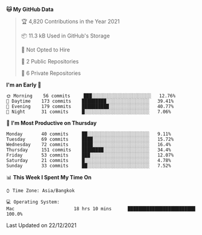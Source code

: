 <!--START_SECTION:waka-->
**🐱 My GitHub Data** 

> 🏆 4,820 Contributions in the Year 2021
 > 
> 📦 11.3 kB Used in GitHub's Storage 
 > 
> 🚫 Not Opted to Hire
 > 
> 📜 2 Public Repositories 
 > 
> 🔑 6 Private Repositories  
 > 
**I'm an Early 🐤** 

```text
🌞 Morning    56 commits     ███░░░░░░░░░░░░░░░░░░░░░░   12.76% 
🌆 Daytime    173 commits    █████████░░░░░░░░░░░░░░░░   39.41% 
🌃 Evening    179 commits    ██████████░░░░░░░░░░░░░░░   40.77% 
🌙 Night      31 commits     █░░░░░░░░░░░░░░░░░░░░░░░░   7.06%

```
📅 **I'm Most Productive on Thursday** 

```text
Monday       40 commits     ██░░░░░░░░░░░░░░░░░░░░░░░   9.11% 
Tuesday      69 commits     ████░░░░░░░░░░░░░░░░░░░░░   15.72% 
Wednesday    72 commits     ████░░░░░░░░░░░░░░░░░░░░░   16.4% 
Thursday     151 commits    ████████░░░░░░░░░░░░░░░░░   34.4% 
Friday       53 commits     ███░░░░░░░░░░░░░░░░░░░░░░   12.07% 
Saturday     21 commits     █░░░░░░░░░░░░░░░░░░░░░░░░   4.78% 
Sunday       33 commits     ██░░░░░░░░░░░░░░░░░░░░░░░   7.52%

```


📊 **This Week I Spent My Time On** 

```text
⌚︎ Time Zone: Asia/Bangkok

💻 Operating System: 
Mac                      18 hrs 10 mins      █████████████████████████   100.0%

```


 Last Updated on 22/12/2021
<!--END_SECTION:waka-->